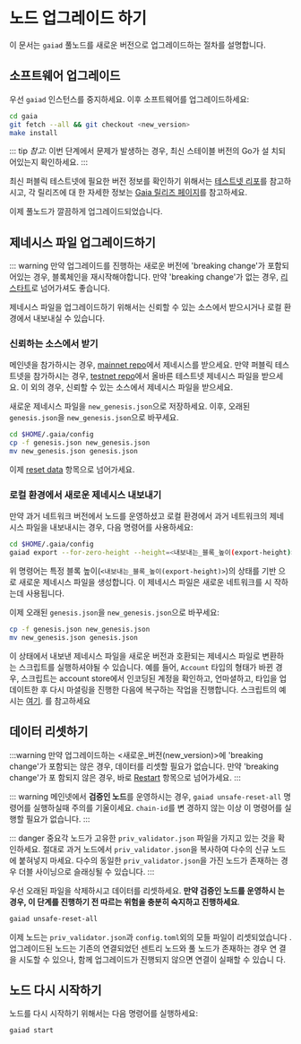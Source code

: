 <!-- markdown-link-check-disable -->

# 노드 업그레이드 하기

이 문서는 `gaiad` 풀노드를 새로운 버전으로 업그레이드하는 절차를 설명합니다.

## 소프트웨어 업그레이드

우선 `gaiad` 인스턴스를 중지하세요. 이후 소프트웨어를 업그레이드하세요:

```bash
cd gaia
git fetch --all && git checkout <new_version>
make install
```

::: tip *참고*: 이번 단계에서 문제가 발생하는 경우, 최신 스테이블 버전의 Go가 설
치되어있는지 확인하세요. :::

최신 퍼블릭 테스트넷에 필요한 버전 정보를 확인하기 위해서는
[테스트넷 리포](https://github.com/cosmos/testnets)를 참고하시고, 각 릴리즈에 대
한 자세한 정보는 [Gaia 릴리즈 페이지](https://github.com/cosmos/Gaia/releases)를
참고하세요.

이제 풀노드가 깔끔하게 업그레이드되었습니다.

## 제네시스 파일 업그레이드하기

::: warning 만약 업그레이드를 진행하는 새로운 버전에 'breaking change'가 포함되
어있는 경우, 블록체인을 재시작해야합니다. 만약 'breaking change'가 없는 경우,
[리스타트](#restart)로 넘어가셔도 좋습니다.

제네시스 파일을 업그레이드하기 위해서는 신뢰할 수 있는 소스에서 받으시거나 로컬
환경에서 내보내실 수 있습니다.

### 신뢰하는 소스에서 받기

메인넷을 참가하시는 경우, [mainnet repo](https://github.com/cosmos/launch)에서
제네시스를 받으세요. 만약 퍼블릭 테스트넷을 참가하시는 경우,
[testnet repo](https://github.com/cosmos/testnets)에서 올바른 테스트넷 제네시스
파일을 받으세요. 이 외의 경우, 신뢰할 수 있는 소스에서 제네시스 파일을 받으세요.

새로운 제네시스 파일을 `new_genesis.json`으로 저장하세요. 이후, 오래된
`genesis.json`을 `new_genesis.json`으로 바꾸세요.

```bash
cd $HOME/.gaia/config
cp -f genesis.json new_genesis.json
mv new_genesis.json genesis.json
```

이제 [reset data](#reset-data) 항목으로 넘어가세요.

### 로컬 환경에서 새로운 제네시스 내보내기

만약 과거 네트워크 버전에서 노드를 운영하셨고 로컬 환경에서 과거 네트워크의 제네
시스 파일을 내보내시는 경우, 다음 명령어를 사용하세요:

```bash
cd $HOME/.gaia/config
gaiad export --for-zero-height --height=<내보내는_블록_높이(export-height)> > new_genesis.json
```

위 명령어는 특정 블록 높이(`<내보내는_블록_높이(export-height)>`)의 상태를 기반
으로 새로운 제네시스 파일을 생성합니다. 이 제네시스 파일은 새로운 네트워크를 시
작하는데 사용됩니다.

이제 오래된 `genesis.json`을 `new_genesis.json`으로 바꾸세요:

```bash
cp -f genesis.json new_genesis.json
mv new_genesis.json genesis.json
```

이 상태에서 내보낸 제네시스 파일을 새로운 버전과 호환되는 제네시스 파일로 변환하
는 스크립트를 실행하셔야될 수 있습니다. 예를 들어, `Account` 타입의 형태가 바뀐
경우, 스크립트는 account store에서 인코딩된 계정을 확인하고, 언마셜하고, 타입을
업데이트한 후 다시 마셜링을 진행한 다음에 복구하는 작업을 진행합니다. 스크립트의
예시는
[여기](https://github.com/cosmos/cosmos-sdk/blob/master/contrib/export/v0.33.x-to-v0.34.0.py).
를 참고하세요

## 데이터 리셋하기

:::warning 만약 업그레이드하는 <새로운\_버전(new\_version)>에 'breaking change'가
포함되는 않은 경우, 데이터를 리셋할 필요가 없습니다. 만약 'breaking change'가 포
함되지 않은 경우, 바로 [Restart](#restart) 항목으로 넘어가세요. :::

::: warning 메인넷에서 **검증인 노드**를 운영하시는 경우,
`gaiad unsafe-reset-all` 명령어를 실행하실때 주의를 기울이세요. `chain-id`를 변
경하지 않는 이상 이 명령어를 실행할 필요가 없습니다. :::

::: danger 중요각 노드가 고유한 `priv_validator.json` 파일을 가지고 있는 것을 확
인하세요. 절대로 과거 노드에서 `priv_validator.json`을 복사하여 다수의 신규 노드
에 붙혀넣지 마세요. 다수의 동일한 `priv_validator.json`을 가진 노드가 존재하는
경우 더블 사이닝으로 슬래싱될 수 있습니다. :::

우선 오래된 파일을 삭제하시고 데이터를 리셋하세요. **만약 검증인 노드를 운영하시
는 경우, 이 단계를 진행하기 전 따르는 위험을 충분히 숙지하고 진행하세요**.

```bash
gaiad unsafe-reset-all
```

이제 노드는 `priv_validator.json`과 `config.toml`외의 모들 파일이 리셋되었습니다
. 업그레이드된 노드는 기존의 연결되었던 센트리 노드와 풀 노드가 존재하는 경우 연
결을 시도할 수 있으나, 함께 업그레이드가 진행되지 않으면 연결이 실패할 수 있습니
다.

## 노드 다시 시작하기

노드를 다시 시작하기 위해서는 다음 명령어를 실행하세요:

```bash
gaiad start
```

<!-- markdown-link-check-enable -->
